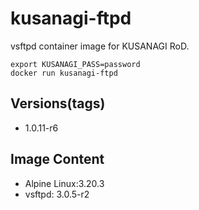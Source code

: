 # kusanagi-ftpd

vsftpd container image for KUSANAGI RoD.
```
export KUSANAGI_PASS=password
docker run kusanagi-ftpd
```

## Versions(tags)
- 1.0.11-r6

## Image Content
- Alpine Linux:3.20.3
- vsftpd: 3.0.5-r2

